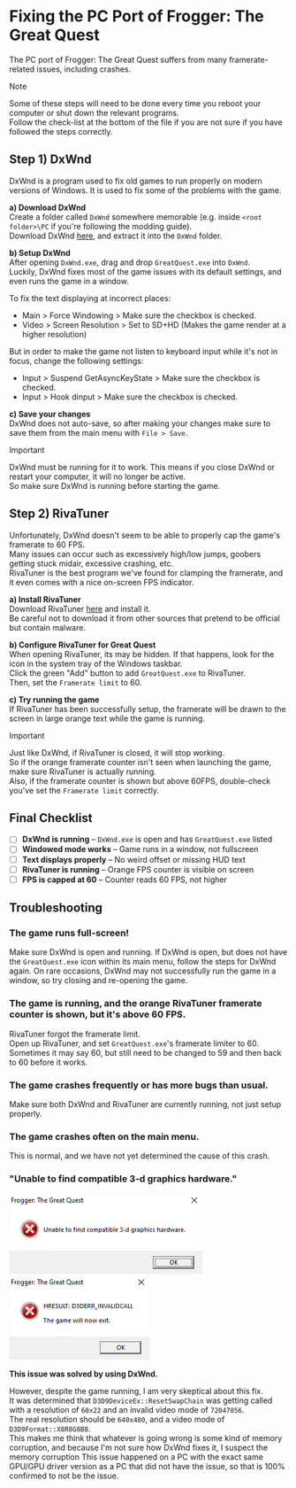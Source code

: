 # Fixing the PC Port of Frogger: The Great Quest
The PC port of Frogger: The Great Quest suffers from many framerate-related issues, including crashes.

> [!NOTE]
> Some of these steps will need to be done every time you reboot your computer or shut down the relevant programs.  
> Follow the check-list at the bottom of the file if you are not sure if you have followed the steps correctly.

## Step 1) DxWnd
DxWnd is a program used to fix old games to run properly on modern versions of Windows.
It is used to fix some of the problems with the game.

**a) Download DxWnd**  
Create a folder called `DxWnd` somewhere memorable (e.g. inside `<root folder>\PC` if you're following the modding guide).   
Download DxWnd [here](https://sourceforge.net/projects/dxwnd/), and extract it into the `DxWnd` folder.

**b) Setup DxWnd**  
After opening `DxWnd.exe`, drag and drop `GreatQuest.exe` into `DxWnd`.  
Luckily, DxWnd fixes most of the game issues with its default settings, and even runs the game in a window.  

To fix the text displaying at incorrect places:
- Main > Force Windowing > Make sure the checkbox is checked.
- Video > Screen Resolution > Set to SD+HD (Makes the game render at a higher resolution)

But in order to make the game not listen to keyboard input while it's not in focus, change the following settings:
- Input > Suspend GetAsyncKeyState > Make sure the checkbox is checked.
- Input > Hook dinput > Make sure the checkbox is checked.

**c) Save your changes**  
DxWnd does not auto-save, so after making your changes make sure to save them from the main menu with `File > Save`.  

> [!Important]  
> DxWnd must be running for it to work. This means if you close DxWnd or restart your computer, it will no longer be active.  
> So make sure DxWnd is running before starting the game.  

## Step 2) RivaTuner
Unfortunately, DxWnd doesn't seem to be able to properly cap the game's framerate to 60 FPS.  
Many issues can occur such as excessively high/low jumps, goobers getting stuck midair, excessive crashing, etc.  
RivaTuner is the best program we've found for clamping the framerate, and it even comes with a nice on-screen FPS indicator.  

**a) Install RivaTuner**  
Download RivaTuner [here](https://www.guru3d.com/download/rtss-rivatuner-statistics-server-download/) and install it.  
Be careful not to download it from other sources that pretend to be official but contain malware.  

**b) Configure RivaTuner for Great Quest**  
When opening RivaTuner, its may be hidden. If that happens, look for the icon in the system tray of the Windows taskbar.  
Click the green "Add" button to add `GreatQuest.exe` to RivaTuner.  
Then, set the `Framerate limit` to 60.  

**c) Try running the game**  
If RivaTuner has been successfully setup, the framerate will be drawn to the screen in large orange text while the game is running.  

> [!Important]  
> Just like DxWnd, if RivaTuner is closed, it will stop working.  
> So if the orange framerate counter isn't seen when launching the game, make sure RivaTuner is actually running.  
> Also, if the framerate counter is shown but above 60FPS, double-check you've set the `Framerate limit` correctly.

## Final Checklist
- [ ] **DxWnd is running** – `DxWnd.exe` is open and has `GreatQuest.exe` listed
- [ ] **Windowed mode works** – Game runs in a window, not fullscreen
- [ ] **Text displays properly** – No weird offset or missing HUD text
- [ ] **RivaTuner is running** – Orange FPS counter is visible on screen
- [ ] **FPS is capped at 60** – Counter reads 60 FPS, not higher

## Troubleshooting
### The game runs full-screen!
Make sure DxWnd is open and running.
If DxWnd is open, but does not have the `GreatQuest.exe` icon within its main menu, follow the steps for DxWnd again.
On rare occasions, DxWnd may not successfully run the game in a window, so try closing and re-opening the game.

### The game is running, and the orange RivaTuner framerate counter is shown, but it's above 60 FPS.
RivaTuner forgot the framerate limit.  
Open up RivaTuner, and set `GreatQuest.exe`'s framerate limiter to 60.  
Sometimes it may say 60, but still need to be changed to 59 and then back to 60 before it works.

### The game crashes frequently or has more bugs than usual.
Make sure both DxWnd and RivaTuner are currently running, not just setup properly.

### The game crashes often on the main menu.  
This is normal, and we have not yet determined the cause of this crash.

### "Unable to find compatible 3-d graphics hardware."
![](./images/pc-3d-failure1.png)
![](./images/pc-3d-failure2.png)

**This issue was solved by using DxWnd.**  

However, despite the game running, I am very skeptical about this fix.  
It was determined that `D3D9DeviceEx::ResetSwapChain` was getting called with a resolution of `60x22` and an invalid video mode of `72047056`.  
The real resolution should be `640x480`, and a video mode of `D3D9Format::X8R8G8B8`.  
This makes me think that whatever is going wrong is some kind of memory corruption, and because I'm not sure how DxWnd fixes it, I suspect the memory corruption 
This issue happened on a PC with the exact same GPU/GPU driver version as a PC that did not have the issue, so that is 100% confirmed to not be the issue.  
